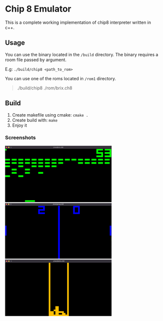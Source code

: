 # Chip 8 Emulator 

This is a complete working implementation of chip8 interpreter written in c++.

## Usage

You can use the binary located in the `/build` directory.
The binary requires a room file passed by argument.

E.g: `./build/chip8 <path_to_rom>`

You can use one of the roms located in `/rom1` directory.<br>
> ./build/chip8 ./rom/brix.ch8

## Build
1. Create makefile using cmake: `cmake .`
2. Create build with: `make`
3. Enjoy it 


### Screenshots 

<img src="./img/brix_screenshot.png" alt="drawing" width="350" style="margin-right: 15px"/> 
<img src="./img/pong_screenshot.png" alt="drawing" width="350"/>
<img src="./img/tetris_screenshot.png" alt="drawing" width="350"/> 
